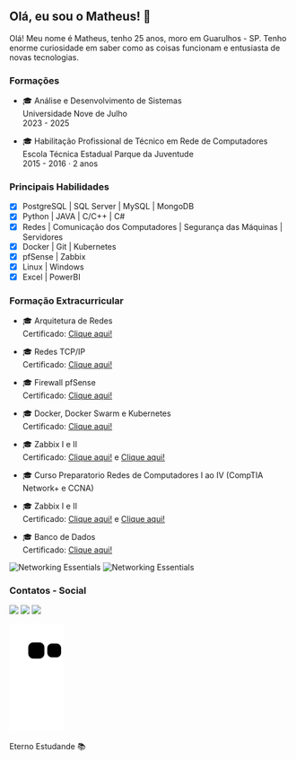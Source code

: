 ## Olá, eu sou o Matheus! 👋

Olá! Meu nome é Matheus, tenho 25 anos, moro em Guarulhos - SP. Tenho enorme curiosidade em saber como as coisas funcionam e entusiasta de novas tecnologias.

### Formações
- 🎓 Análise e Desenvolvimento de Sistemas\
     Universidade Nove de Julho\
     2023 - 2025

- 🎓 Habilitação Profissional de Técnico em Rede de Computadores\
     Escola Técnica Estadual Parque da Juventude\
     2015 - 2016 · 2 anos

### Principais Habilidades
- [x] PostgreSQL | SQL Server | MySQL | MongoDB
- [x] Python | JAVA | C/C++ | C#
- [x] Redes | Comunicação dos Computadores | Segurança das Máquinas | Servidores
- [x] Docker | Git | Kubernetes
- [x] pfSense | Zabbix
- [x] Linux | Windows
- [x] Excel | PowerBI

### Formação Extracurricular
- 🎓 Arquitetura de Redes\
     Certificado: [Clique aqui!](https://i.imgur.com/upfg4jG.jpg)
     
- 🎓 Redes TCP/IP\
     Certificado: [Clique aqui!](https://i.imgur.com/rjb7DMF.jpg)
     
- 🎓 Firewall pfSense\
     Certificado: [Clique aqui!](https://i.imgur.com/DtZnsZh.jpg)
     
- 🎓 Docker, Docker Swarm e Kubernetes\
     Certificado: [Clique aqui!](https://i.imgur.com/D2ecHaN.jpg)
     
- 🎓 Zabbix I e II\
     Certificado: [Clique aqui!](https://i.imgur.com/HHXCik2.jpg) e [Clique aqui!](https://i.imgur.com/XO4hnAM.jpg)
          
- 🎓 Curso Preparatorio Redes de Computadores I ao IV (CompTIA Network+ e CCNA)
     
- 🎓 Zabbix I e II\
     Certificado: [Clique aqui!](https://i.imgur.com/HHXCik2.jpg) e [Clique aqui!](https://i.imgur.com/XO4hnAM.jpg)
          
- 🎓 Banco de Dados\
     Certificado: [Clique aqui!](https://i.imgur.com/QcxbbR1.jpg)

     
<img src="https://i.imgur.com/EQIZQ4y.png" alt="Networking Essentials" style="height: 90px; width:90px;"/>   <img src="https://i.imgur.com/6RNElWp.png" alt="Networking Essentials" style="height: 90px; width:90px;"/>


### Contatos - Social 
<div> 
  <a href="https://www.instagram.com/matt_theuz/" target="_blank"><img src="https://img.shields.io/badge/-Instagram-%23E4405F?style=for-the-badge&logo=instagram&logoColor=white" target="_blank"></a>
  <a href = "mailto:matheusfarias.martins97@gmail.com"><img src="https://img.shields.io/badge/-Gmail-%23333?style=for-the-badge&logo=gmail&logoColor=white" target="_blank"></a>
  <a href="https://www.linkedin.com/in/matheus-martins-68063b21b/" target="_blank"><img src="https://img.shields.io/badge/-LinkedIn-%230077B5?style=for-the-badge&logo=linkedin&logoColor=white" target="_blank"></a> 

  ![Snake animation](https://github.com/rafaballerini/rafaballerini/blob/output/github-contribution-grid-snake.svg)

</div>
<p>Eterno Estudande 📚</p>
